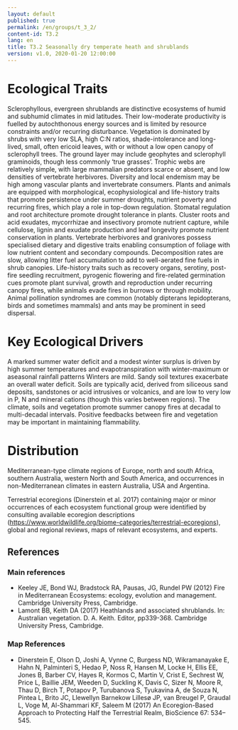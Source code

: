 ```yaml
---
layout: default
published: true
permalink: /en/groups/t_3_2/
content-id: T3.2
lang: en
title: T3.2 Seasonally dry temperate heath and shrublands
version: v1.0, 2020-01-20 12:00:00
---
```

# Ecological Traits

Sclerophyllous, evergreen shrublands are distinctive ecosystems of humid and subhumid climates in mid latitudes. Their low-moderate productivity is fuelled by autochthonous energy sources and is limited by resource constraints and/or recurring disturbance. Vegetation is dominated by shrubs with very low SLA, high C:N ratios, shade-intolerance and long-lived, small, often ericoid leaves, with or without a low open canopy of sclerophyll trees. The ground layer may include geophytes and sclerophyll graminoids, though less commonly ‘true grasses’. Trophic webs are relatively simple, with large mammalian predators scarce or absent, and low densities of vertebrate herbivores. Diversity and local endemism may be high among vascular plants and invertebrate consumers. Plants and animals are equipped with morphological, ecophysiological and life-history traits that promote persistence under summer droughts, nutrient poverty and recurring fires, which play a role in top-down regulation. Stomatal regulation and root architecture promote drought tolerance in plants. Cluster roots and acid exudates, mycorrhizae and insectivory promote nutrient capture, while cellulose, lignin and exudate production and leaf longevity promote nutrient conservation in plants. Vertebrate herbivores and granivores possess specialised dietary and digestive traits enabling consumption of foliage with low nutrient content and secondary compounds. Decomposition rates are slow, allowing litter fuel accumulation to add to well-aerated fine fuels in shrub canopies.  Life-history traits  such as recovery organs, serotiny, post-fire seedling recruitment, pyrogenic flowering and fire-related germination cues promote plant survival, growth and reproduction under recurring canopy fires, while animals evade fires in burrows or through mobility. Animal pollination syndromes are common (notably dipterans lepidopterans, birds and sometimes mammals) and ants may be prominent in seed dispersal.

# Key Ecological Drivers

A marked summer water deficit and a modest winter surplus is driven by high summer temperatures and evapotranspiration with winter-maximum or aseasonal rainfall patterns Winters are mild. Sandy soil textures exacerbate an overall water deficit. Soils are typically acid, derived from siliceous sand deposits, sandstones or acid intrusives or volcanics, and are low to very low in P, N and mineral cations (though this varies between regions). The climate, soils and vegetation promote summer canopy fires at decadal to multi-decadal intervals. Positive feedbacks between fire and vegetation may be important in maintaining flammability.

# Distribution

Mediterranean-type climate regions of Europe, north and south Africa, southern Australia, western North and South America, and occurrences in non-Mediterranean climates in eastern Australia, USA and Argentina.

Terrestrial ecoregions (Dinerstein et al. 2017) containing major or minor occurrences of each ecosystem functional group were identified by consulting available ecoregion descriptions (https://www.worldwildlife.org/biome-categories/terrestrial-ecoregions), global and regional reviews, maps of relevant ecosystems, and experts.

## References
### Main references
* Keeley JE, Bond WJ, Bradstock RA, Pausas, JG, Rundel PW (2012) Fire in Mediterranean Ecosystems: ecology, evolution and management. Cambridge University Press, Cambridge.
* Lamont BB, Keith DA (2017) Heathlands and associated shrublands. In: Australian vegetation. D. A. Keith. Editor, pp339-368. Cambridge University Press, Cambridge.
### Map References
* Dinerstein E, Olson D, Joshi A, Vynne C, Burgess ND, Wikramanayake E, Hahn N, Palminteri S, Hedao P, Noss R, Hansen M, Locke H, Ellis EE, Jones B, Barber CV, Hayes R, Kormos C, Martin V, Crist E, Sechrest W, Price L, Baillie JEM, Weeden D, Suckling K, Davis C, Sizer N, Moore R, Thau D, Birch T, Potapov P, Turubanova S, Tyukavina A, de Souza N, Pintea L, Brito JC, Llewellyn Barnekow Lillesø JP, van Breugel P, Graudal L, Voge M, Al-Shammari KF, Saleem M (2017) An Ecoregion-Based Approach to Protecting Half the Terrestrial Realm, BioScience 67: 534–545.
